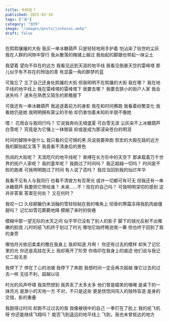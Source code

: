 ```yaml
---
title: 今何在？
published: 2025-02-10
tags: ["诗"]
category: "创作"
image: "/images/posts/jinhezai.webp"
draft: false
---
```


在熙熙攘攘的大街
我买一串冰糖葫芦
只是轻轻地用手护着
怕沾染了俗世的尘灰
我在人群的间隙中穿行
我从散落的摊铺上越过
我抬起的脚跟也带起一抹尘土

我望着
望向不存在的远方
我看见远到天涯的地平线
我看见倒悬天空的雷峰塔
那儿似乎有不存在的玲珑的青
有显露一角的醉梦的蓝

可我忘了
忘了自己还身处熙攘的大街
但我明明不在熙攘的大街
我在哪？
我在地平线的地平线上
我在雷峰塔的雷峰塔下
我要去哪？
我要去狭小的街户人家
我会迷失吗？
迷失在熟悉又陌生的房檐屋下

可我还有一串冰糖葫芦
我追逐着前方的身影
我在和时间赛跑
我看着纷繁变化
我看她仍是她
我明明拥有蒙尘的手帕
却仍害怕着未知的半貌不像她

喂！
花雨会与我同行吗？
它说我奔向无垠盛夏
可白雪无涯
尘灰染不上冰糖葫芦
白雪呢？
究竟是为它镶上一抹银装
抑或是成为那浸染苍白的明泪

时间的罅隙中是什么
我只看的见可惧的黑
风说我要奔跑
恢宏的大殿在路的远方
我的脚抬起又落下
我竟看不清身后的景色

热闹的大街呢？
天涯咫尺的地平线呢？
束缚在长方形中的天空下
那承载着万千世界的街户人家呢？
我的童年呢？
我跑过了时间吗？
我正超越一切吗？
时间是不败的跑者
可我明明跑过了时间
有人说了谎吗？
我应当回到我的灿烂年华

我看不见有人与我同行
也看不清彼方有否荣光
或许一切都可有可无
但我还有一串冰糖葫芦
我要把它带给谁？
未来……不！现在的自己吗？
可我明明深切的感到
这并非答案
答案在何处？
又在何时？

我咬一口
久经颠簸仍未消融的雪轻轻粘在我的嘴角上
彻骨的寒霜冻得我肌肉崩僵
甜吗？
记忆如雪花簌簌地降
模糊了来时的街巷

模糊中那一望无际的水天之间
似乎早已没有了别人的影子
脚下的镜光反射不出稚嫩的脸庞
儿时的纸飞机终于划过了时光
哪怕它始终略逊我一筹
但也终于回到了我的身旁

哪怕月光依旧柔柔的撒在我身上
我却知道
月啊！
你还有过去的模样
却失了记忆里的光
你还是高挂在天上
我却离开了阶旁
你烙印在我身上的痕迹
他们说与我记忆二般无恙

我停下了
停在了心的池塘
我停下了奔跑
我想时间一定会再次超越
像它过去的过去一样
无往不利，超越以往

时光的风声呼啸
我突然想到
我弄丢了太多太多
他们曾是嬉笑的嗤嘲
是桌下的一抹亮光
是渺小的天地一方
不对，不只是这些
更是恍惚间闯入的独特盲道
是身的交错，影的重叠

我跑得过时间
却跑不过过去的我
我像被镜中的自己
一拳打在了脸上
我的纸飞机呀
你还能继续飞翔吗？
能否飞到遥远的地平线上
飞到，我也未曾抵达的地方